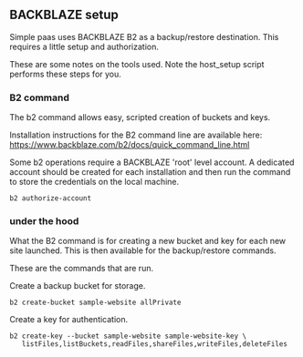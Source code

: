 
## BACKBLAZE setup

Simple paas uses BACKBLAZE B2 as a backup/restore destination.
This requires a little setup and authorization.

These are some notes on the tools used. Note the host_setup script
performs these steps for you.

### B2 command

The b2 command allows easy, scripted creation of buckets and keys.

Installation instructions for the B2 command line are available here:
https://www.backblaze.com/b2/docs/quick_command_line.html

Some b2 operations require a BACKBLAZE 'root' level account.
A dedicated account should be created for each installation and then run
the command to store the credentials on the local machine.
```
b2 authorize-account
```

### under the hood

What the B2 command is for creating a new bucket and key for each new
site launched. This is then available for the backup/restore
commands.

These are the commands that are run.

Create a backup bucket for storage.
```
b2 create-bucket sample-website allPrivate
```

Create a key for authentication.
```
b2 create-key --bucket sample-website sample-website-key \
   listFiles,listBuckets,readFiles,shareFiles,writeFiles,deleteFiles
```



